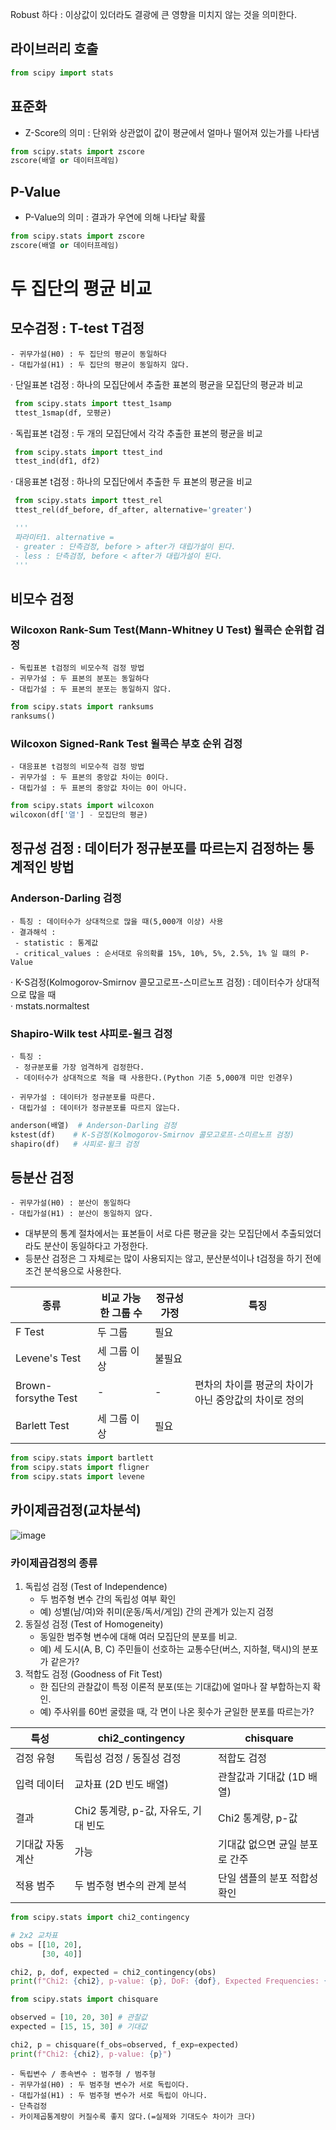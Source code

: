 Robust 하다 : 이상값이 있더라도 결광에 큰 영향을 미치지 않는 것을 의미한다.

## 라이브러리 호출
```Python
from scipy import stats
```

## 표준화
- Z-Score의 의미 : 단위와 상관없이 값이 평균에서 얼마나 떨어져 있는가를 나타냄
```Python
from scipy.stats import zscore
zscore(배열 or 데이터프레임)
```

## P-Value
- P-Value의 의미 : 결과가 우연에 의해 나타날 확률
```Python
from scipy.stats import zscore
zscore(배열 or 데이터프레임)
```

# 두 집단의 평균 비교
## 모수검정 : T-test T검정
    - 귀무가설(H0) : 두 집단의 평균이 동일하다
    - 대립가설(H1) : 두 집단의 평균이 동일하지 않다.
· 단일표본 t검정 : 하나의 모집단에서 추출한 표본의 평균을 모집단의 평균과 비교
   ```Python
    from scipy.stats import ttest_1samp
    ttest_1smap(df, 모평균)
   ```
· 독립표본 t검정 : 두 개의 모집단에서 각각 추출한 표본의 평균을 비교
   ```Python
    from scipy.stats import ttest_ind
    ttest_ind(df1, df2)
   ```
· 대응표본 t검정 : 하나의 모집단에서 추출한 두 표본의 평균을 비교 
   ```Python
    from scipy.stats import ttest_rel
    ttest_rel(df_before, df_after, alternative='greater')

    '''
    파라미터1. alternative =
    - greater : 단측검정, before > after가 대립가설이 된다.
    - less : 단측검정, before < after가 대립가설이 된다.
    '''
   ```

## 비모수 검정
### Wilcoxon Rank-Sum Test(Mann-Whitney U Test) 윌콕슨 순위합 검정
    - 독립표본 t검정의 비모수적 검정 방법
    - 귀무가설 : 두 표본의 분포는 동일하다
    - 대립가설 : 두 표본의 분포는 동일하지 않다.
```Python
from scipy.stats import ranksums
ranksums()
```
    
### Wilcoxon Signed-Rank Test 윌콕슨 부호 순위 검정
    - 대응표본 t검정의 비모수적 검정 방법
    - 귀무가설 : 두 표본의 중앙값 차이는 0이다.
    - 대립가설 : 두 표본의 중앙값 차이는 0이 아니다.
```Python
from scipy.stats import wilcoxon
wilcoxon(df['열'] - 모집단의 평균)
```
## 정규성 검정 : 데이터가 정규분포를 따르는지 검정하는 통계적인 방법
    
### Anderson-Darling 검정
    · 특징 : 데이터수가 상대적으로 많을 때(5,000개 이상) 사용
    · 결과해석 : 
     - statistic : 통계값
     - critical_values : 순서대로 유의확률 15%, 10%, 5%, 2.5%, 1% 일 떄의 P-Value
    
· K-S검정(Kolmogorov-Smirnov 콜모고로프-스미르노프 검정) : 데이터수가 상대적으로 많을 때  
· mstats.normaltest
### Shapiro-Wilk test 샤피로-윌크 검정
    · 특징 :
     - 정규분포를 가장 엄격하게 검정한다.
     - 데이터수가 상대적으로 적을 때 사용한다.(Python 기준 5,000개 미만 인경우)
     
    · 귀무가설 : 데이터가 정규분포를 따른다.
    · 대립가설 : 데이터가 정규분포를 따르지 않는다.


```Python
anderson(배열)  # Anderson-Darling 검정
kstest(df)    # K-S검정(Kolmogorov-Smirnov 콜모고로프-스미르노프 검정)
shapiro(df)   # 샤피로-윌크 검정
```

## 등분산 검정
    - 귀무가설(H0) : 분산이 동일하다
    - 대립가설(H1) : 분산이 동일하지 않다.
- 대부분의 통계 절차에서는 표본들이 서로 다른 평균을 갖는 모집단에서 추출되었더라도 분산이 동일하다고 가정한다.
- 등분산 검정은 그 자체로는 많이 사용되지는 않고, 분산분석이나 t검정을 하기 전에 조건 분석용으로 사용한다.


|종류|비교 가능한 그룹 수|정규성 가정|특징|
|------|---|---|------|
|F Test|두 그룹|필요||
|Levene's Test|세 그룹 이상|불필요||
|Brown-forsythe Test |-|-|편차의 차이를 평균의 차이가 아닌 중앙값의 차이로 정의|
|Barlett Test|세 그룹 이상|필요||


```Python
from scipy.stats import bartlett
from scipy.stats import fligner
from scipy.stats import levene
```



## 카이제곱검정(교차분석)
![image](https://github.com/user-attachments/assets/0aee1935-1d4b-4b51-94ff-ffb37ddcb696)

### 카이제곱검정의 종류
1. 독립성 검정 (Test of Independence)
   - 두 범주형 변수 간의 독립성 여부 확인
   - 예) 성별(남/여)와 취미(운동/독서/게임) 간의 관계가 있는지 검정
2. 동질성 검정 (Test of Homogeneity)
    - 동일한 범주형 변수에 대해 여러 모집단의 분포를 비교.
    - 예) 세 도시(A, B, C) 주민들이 선호하는 교통수단(버스, 지하철, 택시)의 분포가 같은가?
3. 적합도 검정 (Goodness of Fit Test)
   - 한 집단의 관찰값이 특정 이론적 분포(또는 기대값)에 얼마나 잘 부합하는지 확인.
   - 예) 주사위를 60번 굴렸을 때, 각 면이 나온 횟수가 균일한 분포를 따르는가?

|특성| chi2_contingency | chisquare |
|----|------------------|-----------|
| 검정 유형 | 독립성 검정 / 동질성 검정	| 적합도 검정 |
| 입력 데이터 | 교차표 (2D 빈도 배열)	| 관찰값과 기대값 (1D 배열)|
| 결과	|Chi2 통계량, p-값, 자유도, 기대 빈도	|Chi2 통계량, p-값|
| 기대값 자동 계산 | 가능 | 기대값 없으면 균일 분포로 간주|
| 적용 범주	|두 범주형 변수의 관계 분석	|단일 샘플의 분포 적합성 확인|

```Python
from scipy.stats import chi2_contingency

# 2x2 교차표
obs = [[10, 20],
       [30, 40]]

chi2, p, dof, expected = chi2_contingency(obs)
print(f"Chi2: {chi2}, p-value: {p}, DoF: {dof}, Expected Frequencies: {expected}")

```

```Python
from scipy.stats import chisquare

observed = [10, 20, 30] # 관찰값
expected = [15, 15, 30] # 기대값

chi2, p = chisquare(f_obs=observed, f_exp=expected)
print(f"Chi2: {chi2}, p-value: {p}")

```

    - 독립변수 / 종속변수 : 범주형 / 범주형
    - 귀무가설(H0) : 두 범주형 변수가 서로 독립이다. 
    - 대립가설(H1) : 두 범주형 변수가 서로 독립이 아니다.
    - 단측검정
    - 카이제곱통계량이 커질수록 좋지 않다.(=실제와 기대도수 차이가 크다)

